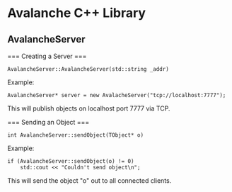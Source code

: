 Avalanche C++ Library
=====================

AvalancheServer
---------------

=== Creating a Server ===

    AvalancheServer::AvalancheServer(std::string _addr)

Example:

    AvalancheServer* server = new AvalacheServer("tcp://localhost:7777");

This will publish objects on localhost port 7777 via TCP.

=== Sending an Object ===

    int AvalancheServer::sendObject(TObject* o)

Example:

    if (AvalancheServer::sendObject(o) != 0)
        std::cout << "Couldn't send object\n";

This will send the object "o" out to all connected clients.

